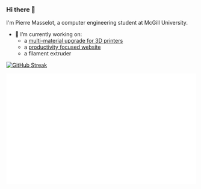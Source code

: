 ### Hi there 👋

I'm Pierre Masselot, a computer engineering student at McGill University.

- 🔭 I’m currently working on: 
   - a [multi-material upgrade for 3D printers](https://github.com/PierreMasselot1/Material-Switching-Unit)
   - a [productivity focused website](https://github.com/PierreMasselot1/Planit)
   - a filament extruder

[![GitHub Streak](https://streak-stats.demolab.com?user=PierreMasselot1&theme=dark&hide_border=true)](https://git.io/streak-stats)

![](https://github.com/PierreMasselot1/githubstats/blob/master/generated/overview.svg)
